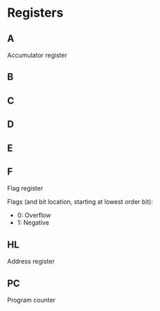# Registers

## A

Accumulator register

## B

## C

## D

## E

## F

Flag register

Flags (and bit location, starting at lowest order bit):

- 0: Overflow
- 1: Negative

## HL

Address register

## PC

Program counter

